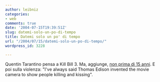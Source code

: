 ```yaml
---
author: leibniz
categories:
- web
comments: true
date: '2004-07-15T19:39:51Z'
slug: datemi-solo-un-po-di-tempo
title: Datemi solo un po' di tempo
url: "/2004/07/15/datemi-solo-un-po-di-tempo/"
wordpress_id: 3228

---
```

Quentin Tarantino pensa a Kill Bill 3. Ma, aggiunge, [non prima di 15 anni](http://msnbc.msn.com/id/5263271/). E poi sulla violenza: "I've always said Thomas Edison invented the movie camera to show people killing and kissing".
